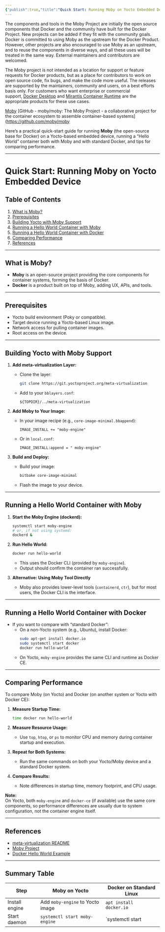 ```yaml
---
{"publish":true,"title":"Quick Start: Running Moby on Yocto Embedded Device","description":"What is inside docker engine","created":"2025-07-02T11:41:58.749+02:00","modified":"2025-07-07T15:07:06.041+02:00","tags":["docker"],"cssclasses":""}
---
```



The components and tools in the Moby Project are initially the open source components that Docker and the community have built for the Docker Project. New projects can be added if they fit with the community goals. Docker is committed to using Moby as the upstream for the Docker Product. However, other projects are also encouraged to use Moby as an upstream, and to reuse the components in diverse ways, and all these uses will be treated in the same way. External maintainers and contributors are welcomed.

The Moby project is not intended as a location for support or feature requests for Docker products, but as a place for contributors to work on open source code, fix bugs, and make the code more useful. The releases are supported by the maintainers, community and users, on a best efforts basis only. For customers who want enterprise or commercial support, [Docker Desktop](https://www.docker.com/products/docker-desktop/) and [Mirantis Container Runtime](https://www.mirantis.com/software/mirantis-container-runtime/) are the appropriate products for these use cases.

[Moby](https://mobyproject.org)
[GitHub - moby/moby: The Moby Project - a collaborative project for the container ecosystem to assemble container-based systems](https://github.com/moby/moby

Here’s a practical quick-start guide for running **Moby** (the open-source base for Docker) on a Yocto-based embedded device, running a “Hello World” container both with Moby and with standard Docker, and tips for comparing performance.

---

# Quick Start: Running Moby on Yocto Embedded Device

## Table of Contents

1. [What is Moby?](#what-is-moby)
2. [Prerequisites](#prerequisites)
3. [Building Yocto with Moby Support](#building-yocto-with-moby-support)
4. [Running a Hello World Container with Moby](#running-a-hello-world-container-with-moby)
5. [Running a Hello World Container with Docker](#running-a-hello-world-container-with-docker)
6. [Comparing Performance](#comparing-performance)
7. [References](#references)

---

## What is Moby?

- **Moby** is an open-source project providing the core components for container systems, forming the basis of Docker.
- **Docker** is a product built on top of Moby, adding UX, APIs, and tools.

---

## Prerequisites

- Yocto build environment (Poky or compatible).
- Target device running a Yocto-based Linux image.
- Network access for pulling container images.
- Root access on the device.

---

## Building Yocto with Moby Support

1. **Add meta-virtualization Layer:**
   - Clone the layer:
     ```sh
     git clone https://git.yoctoproject.org/meta-virtualization
     ```
   - Add to your `bblayers.conf`:
     ```
     ${TOPDIR}/../meta-virtualization
     ```

2. **Add Moby to Your Image:**
   - In your image recipe (e.g., `core-image-minimal.bbappend`):
     ```
     IMAGE_INSTALL += "moby-engine"
     ```
   - Or in `local.conf`:
     ```
     IMAGE_INSTALL:append = " moby-engine"
     ```

3. **Build and Deploy:**
   - Build your image:
     ```sh
     bitbake core-image-minimal
     ```
   - Flash the image to your device.

---

## Running a Hello World Container with Moby

1. **Start the Moby Engine (dockerd):**
   ```sh
   systemctl start moby-engine
   # or, if not using systemd:
   dockerd &
   ```

2. **Run Hello World:**
   ```sh
   docker run hello-world
   ```
   - This uses the Docker CLI (provided by `moby-engine`).
   - Output should confirm the container ran successfully.

3. **Alternative: Using Moby Tool Directly**
   - Moby also provides lower-level tools (`containerd`, `ctr`), but for most users, the Docker CLI is the interface.

---

## Running a Hello World Container with Docker

- If you want to compare with “standard Docker”:
  - On a non-Yocto system (e.g., Ubuntu), install Docker:
    ```sh
    sudo apt-get install docker.io
    sudo systemctl start docker
    docker run hello-world
    ```
  - On Yocto, `moby-engine` provides the same CLI and runtime as Docker CE.

---

## Comparing Performance

To compare Moby (on Yocto) and Docker (on another system or Yocto with Docker CE):

1. **Measure Startup Time:**
   ```sh
   time docker run hello-world
   ```

2. **Measure Resource Usage:**
   - Use `top`, `htop`, or `ps` to monitor CPU and memory during container startup and execution.

3. **Repeat for Both Systems:**
   - Run the same commands on both your Yocto/Moby device and a standard Docker system.

4. **Compare Results:**
   - Note differences in startup time, memory footprint, and CPU usage.

**Note:**  
On Yocto, both `moby-engine` and `docker-ce` (if available) use the same core components, so performance differences are usually due to system configuration, not the container engine itself.

---

## References

- [meta-virtualization README](https://git.yoctoproject.org/meta-virtualization/tree/README)
- [Moby Project](https://mobyproject.org/)
- [Docker Hello World Example](https://hub.docker.com/_/hello-world)

---

## Summary Table

| Step                | Moby on Yocto                      | Docker on Standard Linux         |
|---------------------|------------------------------------|----------------------------------|
| Install engine      | Add `moby-engine` to Yocto image   | `apt install docker.io`          |
| Start daemon        | `systemctl start moby-engine`      | `systemctl start